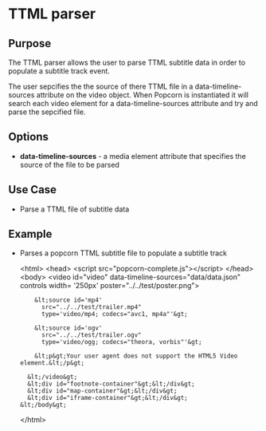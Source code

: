 # TTML parser #

## Purpose ##

The TTML parser allows the user to parse TTML subtitle data in order to populate a subtitle track event.

The user sepcifies the the source of there TTML file in a data-timeline-sources attribute on the video object.  When Popcorn is instantiated it will search each video element for a data-timeline-sources attribute and try and parse the sepcified file.

## Options ##

* **data-timeline-sources** - a media element attribute that specifies the source of the file to be parsed

## Use Case ##

* Parse a TTML file of subtitle data

## Example ##

* Parses a popcorn TTML subtitle file to populate a subtitle track

    &lt;html&gt;
      &lt;head&gt;
        &lt;script src="popcorn-complete.js"&gt;&lt;/script&gt;
      &lt;/head&gt;
      &lt;body&gt;
        &lt;video id="video" data-timeline-sources="data/data.json"
          controls
          width= '250px'
          poster="../../test/poster.png"&gt;

          &lt;source id='mp4'
            src="../../test/trailer.mp4"
            type='video/mp4; codecs="avc1, mp4a"'&gt;

          &lt;source id='ogv'
            src="../../test/trailer.ogv"
            type='video/ogg; codecs="theora, vorbis"'&gt;

          &lt;p&gt;Your user agent does not support the HTML5 Video element.&lt;/p&gt;

        &lt;/video&gt;
        &lt;div id="footnote-container"&gt;&lt;/div&gt;
        &lt;div id="map-container"&gt;&lt;/div&gt;
        &lt;div id="iframe-container"&gt;&lt;/div&gt;
      &lt;/body&gt;
    &lt;/html&gt;

